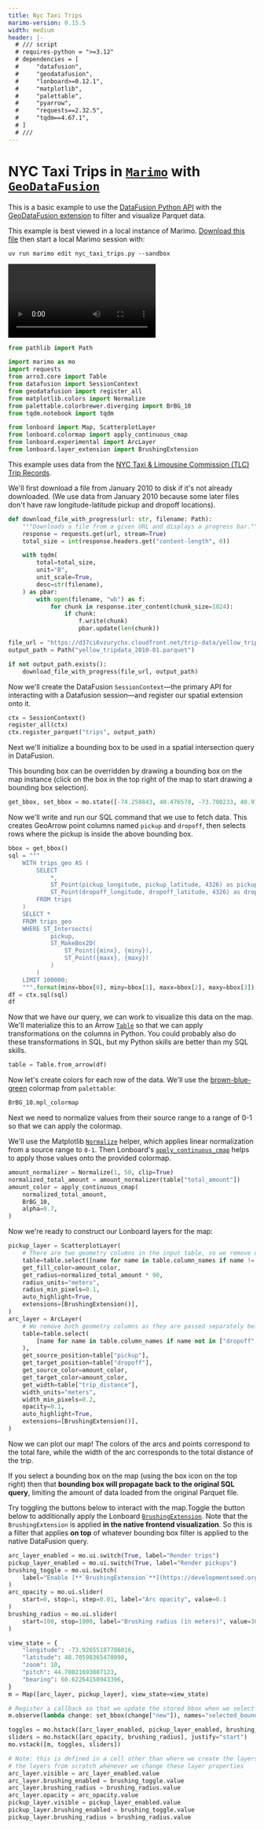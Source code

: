 ```yaml
---
title: Nyc Taxi Trips
marimo-version: 0.15.5
width: medium
header: |-
  # /// script
  # requires-python = ">=3.12"
  # dependencies = [
  #     "datafusion",
  #     "geodatafusion",
  #     "lonboard>=0.12.1",
  #     "matplotlib",
  #     "palettable",
  #     "pyarrow",
  #     "requests==2.32.5",
  #     "tqdm==4.67.1",
  # ]
  # ///
---
```


# NYC Taxi Trips in [`Marimo`][Marimo] with [`GeoDataFusion`][datafusion-geo]

[Marimo]: https://docs.marimo.io/
[datafusion-geo]: https://github.com/datafusion-contrib/datafusion-geo

This is a basic example to use the [DataFusion Python API](https://datafusion.apache.org/python/) with the [GeoDataFusion extension][datafusion-geo] to filter and visualize Parquet data.

This example is best viewed in a local instance of Marimo. [Download this file](https://github.com/developmentseed/lonboard/blob/main/examples/marimo/nyc_taxi_trips.py) then start a local Marimo session with:

```
uv run marimo edit nyc_taxi_trips.py --sandbox
```

<video controls autoplay loop>
    <source src="https://github.com/user-attachments/assets/77f6a2b3-80c9-4524-8be2-79152746da1d" type="video/mp4">
</video>

```python {.marimo}
from pathlib import Path

import marimo as mo
import requests
from arro3.core import Table
from datafusion import SessionContext
from geodatafusion import register_all
from matplotlib.colors import Normalize
from palettable.colorbrewer.diverging import BrBG_10
from tqdm.notebook import tqdm

from lonboard import Map, ScatterplotLayer
from lonboard.colormap import apply_continuous_cmap
from lonboard.experimental import ArcLayer
from lonboard.layer_extension import BrushingExtension
```

This example uses data from the [NYC Taxi & Limousine Commission (TLC) Trip Records](https://www.nyc.gov/site/tlc/about/tlc-trip-record-data.page).

We'll first download a file from January 2010 to disk if it's not already downloaded. (We use data from January 2010 because some later files don't have raw longitude-latitude pickup and dropoff locations).

```python {.marimo}
def download_file_with_progress(url: str, filename: Path):
    """Downloads a file from a given URL and displays a progress bar."""
    response = requests.get(url, stream=True)
    total_size = int(response.headers.get("content-length", 0))

    with tqdm(
        total=total_size,
        unit="B",
        unit_scale=True,
        desc=str(filename),
    ) as pbar:
        with open(filename, "wb") as f:
            for chunk in response.iter_content(chunk_size=1024):
                if chunk:
                    f.write(chunk)
                    pbar.update(len(chunk))

file_url = "https://d37ci6vzurychx.cloudfront.net/trip-data/yellow_tripdata_2010-01.parquet"
output_path = Path("yellow_tripdata_2010-01.parquet")

if not output_path.exists():
    download_file_with_progress(file_url, output_path)
```

Now we'll create the DataFusion `SessionContext`—the primary API for interacting with a Datafusion session—and register our spatial extension onto it.

```python {.marimo}
ctx = SessionContext()
register_all(ctx)
ctx.register_parquet("trips", output_path)
```

Next we'll initialize a bounding box to be used in a spatial intersection query in DataFusion.

This bounding box can be overridden by drawing a bounding box on the map instance (click on the box in the top right of the map to start drawing a bounding box selection).

```python {.marimo}
get_bbox, set_bbox = mo.state([-74.258843, 40.476578, -73.700233, 40.91763])
```

Now we'll write and run our SQL command that we use to fetch data. This creates GeoArrow point columns named `pickup` and `dropoff`, then selects rows where the pickup is inside the above bounding box.

```python {.marimo}
bbox = get_bbox()
sql = """
    WITH trips_geo AS (
        SELECT
            *,
            ST_Point(pickup_longitude, pickup_latitude, 4326) as pickup,
            ST_Point(dropoff_longitude, dropoff_latitude, 4326) as dropoff
        FROM trips
    )
    SELECT *
    FROM trips_geo
    WHERE ST_Intersects(
            pickup,
            ST_MakeBox2D(
                ST_Point({minx}, {miny}),
                ST_Point({maxx}, {maxy})
            )
        )
    LIMIT 100000;
    """.format(minx=bbox[0], miny=bbox[1], maxx=bbox[2], maxy=bbox[3])
df = ctx.sql(sql)
df
```

Now that we have our query, we can work to visualize this data on the map. We'll materialize this to an Arrow [`Table`](https://kylebarron.dev/arro3/latest/api/core/table/) so that we can apply transformations on the columns in Python. You could probably also do these transformations in SQL, but my Python skills are better than my SQL skills.

```python {.marimo}
table = Table.from_arrow(df)
```

Now let's create colors for each row of the data. We'll use the [brown-blue-green](https://jiffyclub.github.io/palettable/colorbrewer/diverging/#brbg_10) colormap from `palettable`:

```python {.marimo}
BrBG_10.mpl_colormap
```

Next we need to normalize values from their source range to a range of 0-1 so that we can apply the colormap.

We'll use the Matplotlib [`Normalize`](https://matplotlib.org/stable/api/_as_gen/matplotlib.colors.Normalize.html) helper, which applies linear normalization from a source range to `0-1`. Then Lonboard's [`apply_continuous_cmap`](https://developmentseed.org/lonboard/latest/api/colormap/#lonboard.colormap.apply_continuous_cmap) helps to apply those values onto the provided colormap.

```python {.marimo}
amount_normalizer = Normalize(1, 50, clip=True)
normalized_total_amount = amount_normalizer(table["total_amount"])
amount_color = apply_continuous_cmap(
    normalized_total_amount,
    BrBG_10,
    alpha=0.7,
)
```

Now we're ready to construct our Lonboard layers for the map:

```python {.marimo}
pickup_layer = ScatterplotLayer(
    # There are two geometry columns in the input table, so we remove one of them
    table=table.select([name for name in table.column_names if name != "dropoff"]),
    get_fill_color=amount_color,
    get_radius=normalized_total_amount * 90,
    radius_units="meters",
    radius_min_pixels=0.1,
    auto_highlight=True,
    extensions=[BrushingExtension()],
)
arc_layer = ArcLayer(
    # We remove both geometry columns as they are passed separately below
    table=table.select(
        [name for name in table.column_names if name not in ["dropoff", "pickup"]]
    ),
    get_source_position=table["pickup"],
    get_target_position=table["dropoff"],
    get_source_color=amount_color,
    get_target_color=amount_color,
    get_width=table["trip_distance"],
    width_units="meters",
    width_min_pixels=0.2,
    opacity=0.1,
    auto_highlight=True,
    extensions=[BrushingExtension()],
)
```

Now we can plot our map! The colors of the arcs and points correspond to the total fare, while the width of the arc corresponds to the total distance of the trip.

If you select a bounding box on the map (using the box icon on the top right) then that **bounding box will propagate back to the original SQL query**, limiting the amount of data loaded from the original Parquet file.

Try toggling the buttons below to interact with the map.Toggle the button below to additionally apply the Lonboard [`BrushingExtension`](https://developmentseed.org/lonboard/latest/api/layer-extensions/brushing-extension/). Note that the `BrushingExtension` is applied **in the native frontend visualization**. So this is a filter that applies **on top** of whatever bounding box filter is applied to the native DataFusion query.

```python {.marimo}
arc_layer_enabled = mo.ui.switch(True, label="Render trips")
pickup_layer_enabled = mo.ui.switch(True, label="Render pickups")
brushing_toggle = mo.ui.switch(
    label="Enable [**`BrushingExtension`**](https://developmentseed.org/lonboard/latest/api/layer-extensions/brushing-extension/) (with this enabled, hover over the map)"
)
arc_opacity = mo.ui.slider(
    start=0, stop=1, step=0.01, label="Arc opacity", value=0.1
)
brushing_radius = mo.ui.slider(
    start=100, stop=1000, label="Brushing radius (in meters)", value=300
)

view_state = {
    "longitude": -73.92655187786016,
    "latitude": 40.70598365478098,
    "zoom": 10,
    "pitch": 44.70821693807123,
    "bearing": 60.62264150943396,
}
m = Map([arc_layer, pickup_layer], view_state=view_state)

# Register a callback so that we update the stored bbox when we select a new bbox from the map
m.observe(lambda change: set_bbox(change["new"]), names="selected_bounds")

toggles = mo.hstack([arc_layer_enabled, pickup_layer_enabled, brushing_toggle])
sliders = mo.hstack([arc_opacity, brushing_radius], justify="start")
mo.vstack([m, toggles, sliders])
```

```python {.marimo}
# Note: this is defined in a cell other than where we create the layers so that it doesn't re-render
# the layers from scratch whenever we change these layer properties
arc_layer.visible = arc_layer_enabled.value
arc_layer.brushing_enabled = brushing_toggle.value
arc_layer.brushing_radius = brushing_radius.value
arc_layer.opacity = arc_opacity.value
pickup_layer.visible = pickup_layer_enabled.value
pickup_layer.brushing_enabled = brushing_toggle.value
pickup_layer.brushing_radius = brushing_radius.value
```

